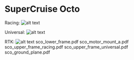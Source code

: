 # SuperCruise Octo

Racing:
![alt text](https://github.com/imfatant/test/blob/master/supercruise_octo/racer.jpg)

Universal:
![alt text](https://github.com/imfatant/test/blob/master/supercruise_octo/universal.jpg)

RTK:
![alt text](https://github.com/imfatant/test/blob/master/supercruise_octo/rtk.jpg)
sco_lower_frame.pdf
sco_motor_mount_a.pdf
sco_upper_frame_racing.pdf
sco_upper_frame_universal.pdf
sco_ground_plane.pdf
